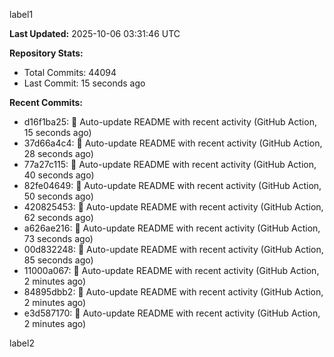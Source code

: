 
label1 
<!-- ACTIVITY_START -->
**Last Updated:** 2025-10-06 03:31:46 UTC

**Repository Stats:**
- Total Commits: 44094
- Last Commit: 15 seconds ago

**Recent Commits:**
- d16f1ba25: 🤖 Auto-update README with recent activity (GitHub Action, 15 seconds ago)
- 37d66a4c4: 🤖 Auto-update README with recent activity (GitHub Action, 28 seconds ago)
- 77a27c115: 🤖 Auto-update README with recent activity (GitHub Action, 40 seconds ago)
- 82fe04649: 🤖 Auto-update README with recent activity (GitHub Action, 50 seconds ago)
- 420825453: 🤖 Auto-update README with recent activity (GitHub Action, 62 seconds ago)
- a626ae216: 🤖 Auto-update README with recent activity (GitHub Action, 73 seconds ago)
- 00d832248: 🤖 Auto-update README with recent activity (GitHub Action, 85 seconds ago)
- 11000a067: 🤖 Auto-update README with recent activity (GitHub Action, 2 minutes ago)
- 84895dbb2: 🤖 Auto-update README with recent activity (GitHub Action, 2 minutes ago)
- e3d587170: 🤖 Auto-update README with recent activity (GitHub Action, 2 minutes ago)
<!-- ACTIVITY_END -->

label2
